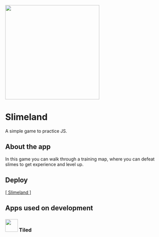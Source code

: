 <img src="https://cdn.discordapp.com/attachments/387391441397350411/996955085013799043/unknown.png" height="300px"></img>

# Slimeland
A simple game to practice JS.

## About the app
In this game you can walk through a training map, where you can defeat slimes to get experience and level up.

## Deploy
<a href="https://danielpqb.github.io/my-first-web-game/" target="_blank">[ Slimeland ]</a>

## Apps used on development
### <img src="https://dl.flathub.org/repo/appstream/x86_64/icons/128x128/org.mapeditor.Tiled.png" height="40px"/> Tiled

